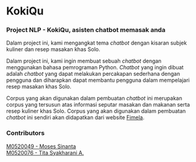 # KokiQu

### Project NLP - KokiQu, asisten chatbot memasak anda

Dalam project ini, kami mengangkat tema *chatbot* dengan kisaran subjek kuliner dan resep masakan khas Solo.

Dalam project ini, kami ingin membuat sebuah *chatbot* dengan menggunakan bahasa pemrograman Python. *Chatbot* yang ingin dibuat adalah *chatbot* yang dapat melakukan percakapan sederhana dengan pengguna dan diharapkan dapat membantu pengguna dalam mempelajari resep masakan khas Solo.

Corpus yang akan digunakan dalam pembuatan *chatbot* ini merupakan corpus yang tersusun atas informasi seputar masakan dan makanan serta resep kuliner khas Solo. Corpus yang akan digunakan dalam pembuatan *chatbot* ini sendiri akan didapatkan dari website [Fimela](https://www.fimela.com/food/read/4868245/7-resep-makanan-khas-solo-enak-untuk-sajian-makan-keluarga).

### Contributors
[M0520049 - Moses Sinanta](https://github.com/MosesSinanta) <br>
[M0520076 - Tita Syakharani A.](https://github.com/Titaalrizqa)
